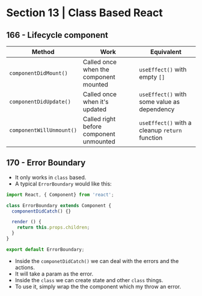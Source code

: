 # Section 13 | Class Based React

## 166 - Lifecycle component

| Method | Work | Equivalent |
| ------ | ------ | ------ |
| `componentDidMount()` | Called once when the component mounted | `useEffect()` with empty `[]` |
| `componentDidUpdate()` | Called once when it's updated | `useEffect()` with some value as dependency | 
| `componentWillUnmount()` | Called right before component unmounted | `useEffect()` with a cleanup `return` function |


## 170 - Error Boundary

* It only works in `class` based.
* A typical `ErrorBoundary` would like this: 

```js
import React, { Component} from 'react';

class ErrorBoundary extends Component {
  componentDidCatch() {}

  render () {
    return this.props.children;
  }
}

export default ErrorBoundary;
```

* Inside the `componetDidCatch()` we can deal with the errors and the actions.
* It will take a param as the error.
* Inside the `class` we can create state and other `class` things.
* To use it, simply wrap the the component which my throw an error. 


